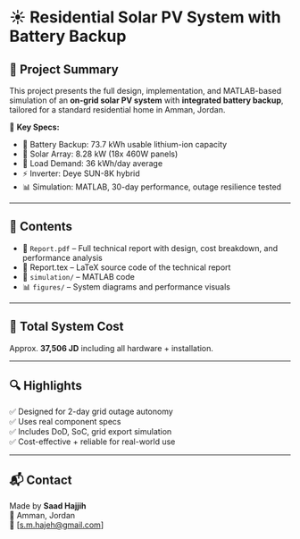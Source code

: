 # ☀️ Residential Solar PV System with Battery Backup

## 🔧 Project Summary

This project presents the full design, implementation, and MATLAB-based simulation of an **on-grid solar PV system** with **integrated battery backup**, tailored for a standard residential home in Amman, Jordan.

📌 **Key Specs:**
- 🔋 Battery Backup: 73.7 kWh usable lithium-ion capacity
- 🔆 Solar Array: 8.28 kW (18x 460W panels)
- 🏡 Load Demand: 36 kWh/day average
- ⚡ Inverter: Deye SUN-8K hybrid
- 📊 Simulation: MATLAB, 30-day performance, outage resilience tested

---

## 📁 Contents

- 📄 `Report.pdf` – Full technical report with design, cost breakdown, and performance analysis
- 📄 Report.tex – LaTeX source code of the technical report
- 🧪 `simulation/` – MATLAB code 
- 📊 `figures/` – System diagrams and performance visuals

---

## 💸 Total System Cost

Approx. **37,506 JD** including all hardware + installation.

---

## 🔍 Highlights

✅ Designed for 2-day grid outage autonomy  
✅ Uses real component specs  
✅ Includes DoD, SoC, grid export simulation  
✅ Cost-effective + reliable for real-world use

---

## 📬 Contact

Made by **Saad Hajjih**  
📍 Amman, Jordan  
📧 [s.m.hajeh@gmail.com]
